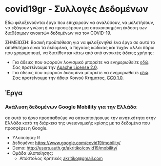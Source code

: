 # covid19gr - Συλλογές Δεδομένων

Εδώ φιλοξενούνται έργα που επιχειρούν να αναλύσουν, να μελετήσουν, να εξάγουν γνώση ή να προσφέρουν μια οπτικοποιημένη έκδοση των διαθέσιμων ανοικτών δεδομένων για τον COVID-19. 

ΣΗΜΕΙΩΣΗ: Βασική προϋπόθεση για να φιλοξενηθεί ένα έργο σε αυτό το αποθετήριο είναι τα δεδομένα, ο πηγαίος κώδικας και τυχόν άλλοι πόροι που χρησιμοποιεί, να διατίθενται κάτω από από ανοικτές άδειες χρήσης:

- Για άδειες που αφορούν λογισμικό μπορείτε να ενημερωθείτε [εδώ](https://el.wikipedia.org/wiki/Copyleft). Σας προτείνουμε την [Apache License 2.0](https://www.apache.org/licenses/LICENSE-2.0.html).
- Για άδειες που αφορούν δεδομένα μπορείτε να ενημερωθείτε [εδώ](https://mathe.ellak.gr/?page_id=1000). Σας προτείνουμε την άδεια Κοινού Κτήματος, [CC0 1.0](https://creativecommons.org/publicdomain/zero/1.0/deed.el).

## Έργα

### Ανάλυση δεδομένων Google Mobility για την Ελλάδα

σε αυτό το έργο προσπαθούμε να οπτικοποιήσουμε την κινητικότητα στην Ελλάδα κατά τη διάρκεια της υγειονομικής κρίσης με τα δεδομένα που προσφέρει η Google. 

- Υλοποίηση: R
- Δεδομένα: https://www.google.com/covid19/mobility/
- Demo: http://users.auth.gr/akritiko/covid19/mobility/
- Ομάδα υλοποίησης:
    - Απόστολος Κρητικός <akritiko@gmail.com>